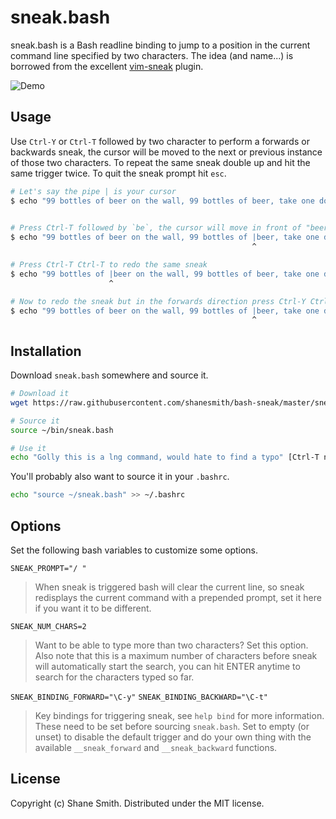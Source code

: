 sneak.bash
==========

sneak.bash is a Bash readline binding to jump to a position in the current
command line specified by two characters. The idea (and name...) is borrowed
from the excellent [vim-sneak] plugin.

![Demo](https://cloud.githubusercontent.com/assets/348425/21971042/ecb0ccac-db7a-11e6-9e52-d32cde18db2b.gif)

Usage
-----

Use `Ctrl-Y` or `Ctrl-T` followed by two character to perform a forwards or
backwards sneak, the cursor will be moved to the next or previous instance of
those two characters. To repeat the same sneak double up and hit the same
trigger twice. To quit the sneak prompt hit `esc`.


```sh
# Let's say the pipe | is your cursor
$ echo "99 bottles of beer on the wall, 99 bottles of beer, take one down..."|
                                                                             ^ 

# Press Ctrl-T followed by `be`, the cursor will move in front of "beer"
$ echo "99 bottles of beer on the wall, 99 bottles of |beer, take one down..."
                                                      ^

# Press Ctrl-T Ctrl-T to redo the same sneak
$ echo "99 bottles of |beer on the wall, 99 bottles of beer, take one down..."
                      ^

# Now to redo the sneak but in the forwards direction press Ctrl-Y Ctrl-Y
$ echo "99 bottles of beer on the wall, 99 bottles of |beer, take one down..."
                                                      ^
```

Installation
------------

Download `sneak.bash` somewhere and source it.

```sh
# Download it
wget https://raw.githubusercontent.com/shanesmith/bash-sneak/master/sneak.bash

# Source it
source ~/bin/sneak.bash

# Use it
echo "Golly this is a lng command, would hate to find a typo" [Ctrl-T ng]
```

You'll probably also want to source it in your `.bashrc`.

```sh
echo "source ~/sneak.bash" >> ~/.bashrc
```

Options
-------

Set the following bash variables to customize some options.


`SNEAK_PROMPT="/ "`

> When sneak is triggered bash will clear the current line, so sneak redisplays
> the current command with a prepended prompt, set it here if you want it to be
> different.


`SNEAK_NUM_CHARS=2`

> Want to be able to type more than two characters? Set this option. Also note
> that this is a maximum number of characters before sneak will automatically
> start the search, you can hit ENTER anytime to search for the characters
> typed so far.


`SNEAK_BINDING_FORWARD="\C-y"`
`SNEAK_BINDING_BACKWARD="\C-t"`

> Key bindings for triggering sneak, see `help bind` for more information.
> These need to be set before sourcing `sneak.bash`. Set to empty (or unset) to
> disable the default trigger and do your own thing with the available
> `__sneak_forward` and `__sneak_backward` functions.


License
-------

Copyright (c) Shane Smith. Distributed under the MIT license.

[vim-sneak]: https://github.com/justinmk/vim-sneak

